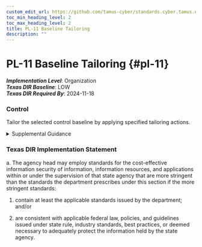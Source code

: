 ```yaml
---
custom_edit_url: https://github.com/tamus-cyber/standards.cyber.tamus.edu/tree/main/static/content/tamus.edu/TAMUS_profile.xml
toc_min_heading_level: 2
toc_max_heading_level: 2
title: PL-11 Baseline Tailoring
description: ""
---
```


# PL-11 Baseline Tailoring {#pl-11}

_**Implementation Level**_: Organization\
_**Texas DIR Baseline**_: LOW\
_**Texas DIR Required By**_: 2024-11-18

### Control

Tailor the selected control baseline by applying specified tailoring actions.

<details>
  <summary>Supplemental Guidance</summary>

The concept of tailoring allows organizations to specialize or customize a set of baseline controls by applying a defined set of tailoring actions. Tailoring actions facilitate such specialization and customization by allowing organizations to develop security and privacy plans that reflect their specific mission and business functions, the environments where their systems operate, the threats and vulnerabilities that can affect their systems, and any other conditions or situations that can impact their mission or business success. Tailoring guidance is provided in <a xmlns="http://csrc.nist.gov/ns/oscal/1.0" href="#46d9e201-840e-440e-987c-2c773333c752">SP 800-53B</a> . Tailoring a control baseline is accomplished by identifying and designating common controls, applying scoping considerations, selecting compensating controls, assigning values to control parameters, supplementing the control baseline with additional controls as needed, and providing information for control implementation. The general tailoring actions in <a xmlns="http://csrc.nist.gov/ns/oscal/1.0" href="#46d9e201-840e-440e-987c-2c773333c752">SP 800-53B</a> can be supplemented with additional actions based on the needs of organizations. Tailoring actions can be applied to the baselines in <a xmlns="http://csrc.nist.gov/ns/oscal/1.0" href="#46d9e201-840e-440e-987c-2c773333c752">SP 800-53B</a> in accordance with the security and privacy requirements from <a xmlns="http://csrc.nist.gov/ns/oscal/1.0" href="#0c67b2a9-bede-43d2-b86d-5f35b8be36e9">FISMA</a>, <a xmlns="http://csrc.nist.gov/ns/oscal/1.0" href="#18e71fec-c6fd-475a-925a-5d8495cf8455">PRIVACT</a> , and <a xmlns="http://csrc.nist.gov/ns/oscal/1.0" href="#27847491-5ce1-4f6a-a1e4-9e483782f0ef">OMB A-130</a> . Alternatively, other communities of interest adopting different control baselines can apply the tailoring actions in <a xmlns="http://csrc.nist.gov/ns/oscal/1.0" href="#46d9e201-840e-440e-987c-2c773333c752">SP 800-53B</a> to specialize or customize the controls that represent the specific needs and concerns of those entities.

</details>

### Texas DIR Implementation Statement

a. The agency head may employ standards for the cost-effective information security of information, information resources, and applications within or under the supervision of that state agency that are more stringent than the standards the department prescribes under this section if the more stringent standards:

1. contain at least the applicable standards issued by the department; and/or

2. are consistent with applicable federal law, policies, and guidelines issued under state rule, industry standards, best practices, or deemed necessary to adequately protect the information held by the state agency.

